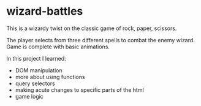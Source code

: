 # wizard-battles

This is a wizardy twist on the classic game of rock, paper, scissors.

The player selects from three different spells to combat the enemy wizard. Game is complete with basic animations.

In this project I learned:
- DOM manipulation
- more about using functions
- query selectors
- making acute changes to specific parts of the html
- game logic
